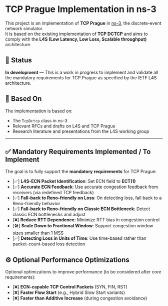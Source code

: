 # TCP Prague Implementation in ns-3

This project is an implementation of **TCP Prague** in [ns-3](https://www.nsnam.org/), the discrete-event network simulator.  
It is based on the existing implementation of **TCP DCTCP** and aims to comply with the **L4S (Low Latency, Low Loss, Scalable throughput)** architecture.

## 🚧 Status

**In development** — This is a work in progress to implement and validate all the mandatory requirements for TCP Prague as specified by the IETF L4S architecture.

## 🧩 Based On

The implementation is based on:
- The `TcpDctcp` class in ns-3
- Relevant RFCs and drafts on L4S and TCP Prague
- Research literature and presentations from the L4S working group

---

## ✅ Mandatory Requirements Implemented / To Implement

The goal is to fully support the **mandatory requirements** for TCP Prague:

- [✅] **L4S-ECN Packet Identification**: Set ECN field to **ECT(1)**
- [✅] **Accurate ECN Feedback**: Use accurate congestion feedback from receivers (via redefined TCP feedback)
- [✅] **Fall-back to Reno-friendly on Loss**: On detecting loss, fall back to a Reno-friendly behavior
- [✅] **Fall-back to Reno-friendly on Classic ECN Bottleneck**: Detect classic ECN bottlenecks and adjust
- [❌] **Reduce RTT Dependence**: Minimize RTT bias in congestion control
- [🛠️] **Scale Down to Fractional Window**: Support congestion window sizes smaller than 1 MSS
- [✅] **Detecting Loss in Units of Time**: Use time-based rather than packet-count-based loss detection

## ⚙️ Optional Performance Optimizations

Optional optimizations to improve performance (to be considered after core requirements):

- [❌] **ECN-capable TCP Control Packets** (SYN, FIN, RST)
- [❌] **Faster Flow Start** (e.g., Hybrid Slow Start variants)
- [❌] **Faster than Additive Increase** (during congestion avoidance)

